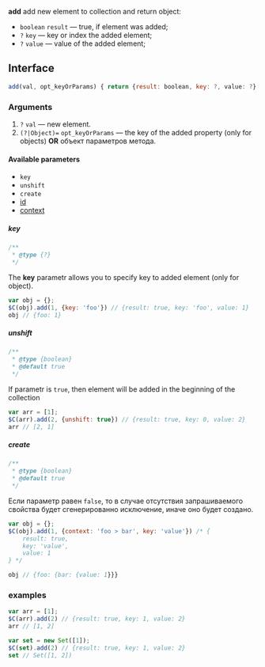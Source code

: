 **add** add new element to collection and return object:

* `boolean` `result` — true, if element was added;
* `?` `key` — key or index the added element;
* `?` `value` — value of the added element;

## Interface

```js
add(val, opt_keyOrParams) { return {result: boolean, key: ?, value: ?}; }
```

### Arguments

1. `?` `val` — new element.
2. `(?|Object)=` `opt_keyOrParams` — the key of the added property (only for objects) **OR** объект параметров метода.

#### Available parameters

* `key`
* `unshift`
* `create`
* [id](https://github.com/kobezzza/Collection/wiki/%D0%95%D0%B4%D0%B8%D0%BD%D1%8B%D0%B9-%D0%B8%D0%BD%D1%82%D0%B5%D1%80%D1%84%D0%B5%D0%B9%D1%81-%D0%B8%D1%82%D0%B5%D1%80%D0%B0%D1%82%D0%BE%D1%80%D0%BE%D0%B2#id)
* [context](https://github.com/kobezzza/Collection/wiki/%D0%95%D0%B4%D0%B8%D0%BD%D1%8B%D0%B9-%D0%B8%D0%BD%D1%82%D0%B5%D1%80%D1%84%D0%B5%D0%B9%D1%81-%D0%B8%D1%82%D0%B5%D1%80%D0%B0%D1%82%D0%BE%D1%80%D0%BE%D0%B2#context)

##### key

```js
/**
 * @type {?}
 */
```

The **key** parametr allows you to specify key to added element (only for object).

```js
var obj = {};
$C(obj).add(1, {key: 'foo'}) // {result: true, key: 'foo', value: 1}
obj // {foo: 1}
```

##### unshift

```js
/**
 * @type {boolean}
 * @default true
 */
```

If parametr is `true`, then element will be added in the beginning of the collection

```js
var arr = [1];
$C(arr).add(2, {unshift: true}) // {result: true, key: 0, value: 2}
arr // [2, 1]
```

##### create

```js
/**
 * @type {boolean}
 * @default true
 */
```

Если параметр равен `false`, то в случае отсутствия запрашиваемого свойства будет сгенерированно исключение,  иначе оно будет создано.

```js
var obj = {};
$C(obj).add(1, {context: 'foo > bar', key: 'value'}) /* {
	result: true, 
	key: 'value', 
	value: 1
} */

obj // {foo: {bar: {value: 1}}}
```

### examples

```js
var arr = [1];
$C(arr).add(2) // {result: true, key: 1, value: 2}
arr // [1, 2]

var set = new Set([1]);
$C(set).add(2) // {result: true, key: 1, value: 2}
set // Set([1, 2])
```
